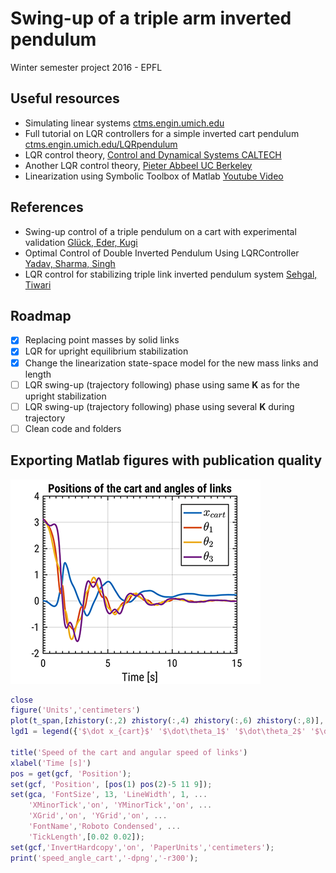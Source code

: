 # Swing-up of a triple arm inverted pendulum
Winter semester project 2016 - EPFL

## Useful resources
- Simulating linear systems [ctms.engin.umich.edu](http://ctms.engin.umich.edu/CTMS/index.php?aux=Extras_lsim)
- Full tutorial on LQR controllers for a simple inverted cart pendulum [ctms.engin.umich.edu/LQRpendulum](http://ctms.engin.umich.edu/CTMS/index.php?example=InvertedPendulum&section=ControlStateSpace)
- LQR control theory, [Control and Dynamical Systems CALTECH](http://www.cds.caltech.edu/~murray/courses/cds110/wi06/lqr.pdf)
- Another LQR control theory, [Pieter Abbeel UC Berkeley ](https://people.eecs.berkeley.edu/~pabbeel/cs287-fa12/slides/LQR.pdf)
- Linearization using Symbolic Toolbox of Matlab [Youtube Video](https://www.youtube.com/watch?v=KXQKlpMXJYI)

## References
- Swing-up control of a triple pendulum on a cart with experimental validation [Glück, Eder, Kugi](http://www.acin.tuwien.ac.at/fileadmin/cds/pre_post_print/glueck2013.pdf)
- Optimal Control of Double Inverted Pendulum Using LQRController [Yadav, Sharma, Singh](https://fr.scribd.com/document/83077631/Optimal-Control-of-Double-Inverted-Pendulum-Using-LQR-Controller)
- LQR control for stabilizing triple link inverted pendulum system [Sehgal, Tiwari](https://www.researchgate.net/publication/261075270_LQR_control_for_stabilizing_triple_link_inverted_pendulum_system)

## Roadmap
- [x] Replacing point masses by solid links
- [x] LQR for upright equilibrium stabilization
- [x] Change the linearization state-space model for the new mass links and length
- [ ] LQR swing-up (trajectory following) phase using same **K** as for the upright stabilization
- [ ] LQR swing-up (trajectory following) phase using several **K** during trajectory
- [ ] Clean code and folders

## Exporting Matlab figures with publication quality
![Graph sample](https://github.com/ngkamo/swing-up_triple_pendulum/blob/master/AAA_TRIPLEPENDULUM_CART_FINAL2_CONTROL/illustrations/position_angle_cart.png?raw=true)

```matlab
close
figure('Units','centimeters')
plot(t_span,[zhistory(:,2) zhistory(:,4) zhistory(:,6) zhistory(:,8)], 'LineWidth',2)
lgd1 = legend({'$\dot x_{cart}$' '$\dot\theta_1$' '$\dot\theta_2$' '$\dot\theta_3$'},'Interpreter','latex','FontSize', 14);

title('Speed of the cart and angular speed of links')
xlabel('Time [s]')
pos = get(gcf, 'Position');
set(gcf, 'Position', [pos(1) pos(2)-5 11 9]);
set(gca, 'FontSize', 13, 'LineWidth', 1, ...
    'XMinorTick','on', 'YMinorTick','on', ...
    'XGrid','on', 'YGrid','on', ...
    'FontName','Roboto Condensed', ...
    'TickLength',[0.02 0.02]);
set(gcf,'InvertHardcopy','on', 'PaperUnits','centimeters');
print('speed_angle_cart','-dpng','-r300');
```
